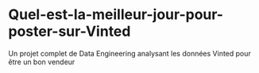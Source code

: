 # Quel-est-la-meilleur-jour-pour-poster-sur-Vinted
Un projet complet de Data Engineering analysant les données Vinted pour être un bon vendeur
